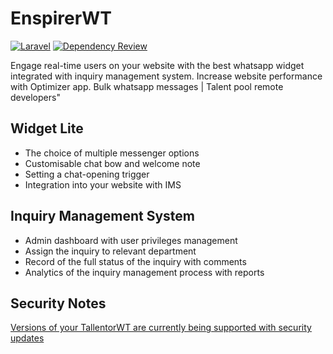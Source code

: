 # EnspirerWT
[![Laravel](https://github.com/Enspirer/EnspirerWT/actions/workflows/laravel.yml/badge.svg)](https://github.com/Enspirer/EnspirerWT/actions/workflows/laravel.yml)
[![Dependency Review](https://github.com/Enspirer/EnspirerWT/actions/workflows/dependency-review.yml/badge.svg)](https://github.com/Enspirer/EnspirerWT/actions/workflows/dependency-review.yml)

Engage real-time users on your website with the best whatsapp widget integrated with inquiry management system. Increase website performance with Optimizer app. Bulk whatsapp messages | Talent pool remote developers"



## Widget Lite

* The choice of multiple messenger options
* Customisable chat bow and welcome note
* Setting a chat-opening trigger
* Integration into your website with IMS

## Inquiry Management System

 * Admin dashboard with user privileges management
 * Assign the inquiry to relevant department
 * Record of the full status of the inquiry with comments
 * Analytics of the inquiry management process with reports
 
 ## Security Notes
 [Versions of your TallentorWT are currently being supported with security updates](https://github.com/Enspirer/EnspirerWT/blob/main/SECURITY.md)